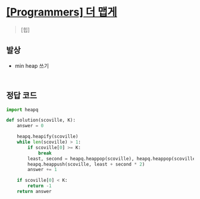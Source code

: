 # [[Programmers] 더 맵게](https://school.programmers.co.kr/learn/courses/30/lessons/42626)

> [힙]

## 발상

- min heap 쓰기

## <br>정답 코드

```python
import heapq

def solution(scoville, K):
    answer = 0

    heapq.heapify(scoville)
    while len(scoville) > 1:
        if scoville[0] >= K:
            break
        least, second = heapq.heappop(scoville), heapq.heappop(scoville)
        heapq.heappush(scoville, least + second * 2)
        answer += 1

    if scoville[0] < K:
        return -1
    return answer
```
